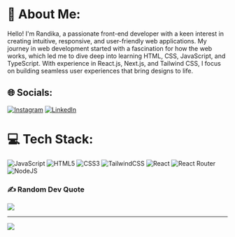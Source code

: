 # 💫 About Me:
Hello! I'm Randika, a passionate front-end developer with a keen interest in creating intuitive, responsive, and user-friendly web applications. My journey in web development started with a fascination for how the web works, which led me to dive deep into learning HTML, CSS, JavaScript, and TypeScript. With experience in React.js, Next.js, and Tailwind CSS, I focus on building seamless user experiences that bring designs to life. 


## 🌐 Socials:
[![Instagram](https://img.shields.io/badge/Instagram-%23E4405F.svg?logo=Instagram&logoColor=white)](https://instagram.com/randikdrew) [![LinkedIn](https://img.shields.io/badge/LinkedIn-%230077B5.svg?logo=linkedin&logoColor=white)](https://linkedin.com/in/dika-randika) 

# 💻 Tech Stack:
![JavaScript](https://img.shields.io/badge/javascript-%23323330.svg?style=for-the-badge&logo=javascript&logoColor=%23F7DF1E) ![HTML5](https://img.shields.io/badge/html5-%23E34F26.svg?style=for-the-badge&logo=html5&logoColor=white) ![CSS3](https://img.shields.io/badge/css3-%231572B6.svg?style=for-the-badge&logo=css3&logoColor=white) ![TailwindCSS](https://img.shields.io/badge/tailwindcss-%2338B2AC.svg?style=for-the-badge&logo=tailwind-css&logoColor=white) ![React](https://img.shields.io/badge/react-%2320232a.svg?style=for-the-badge&logo=react&logoColor=%2361DAFB) ![React Router](https://img.shields.io/badge/React_Router-CA4245?style=for-the-badge&logo=react-router&logoColor=white) ![NodeJS](https://img.shields.io/badge/node.js-6DA55F?style=for-the-badge&logo=node.js&logoColor=white) 

### ✍️ Random Dev Quote
![](https://quotes-github-readme.vercel.app/api?type=horizontal&theme=radical)

---
[![](https://visitcount.itsvg.in/api?id=dika841&icon=0&color=0)](https://visitcount.itsvg.in)

<!-- Proudly created with GPRM ( https://gprm.itsvg.in ) -->
